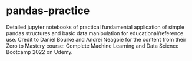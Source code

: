 # pandas-practice
Detailed jupyter notebooks of practical fundamental application of simple pandas structures and basic data manipulation for educational/reference use.
Credit to Daniel Bourke and Andrei Neagoie for the content from their Zero to Mastery course: Complete Machine Learning and Data Science Bootcamp 2022 on Udemy.
